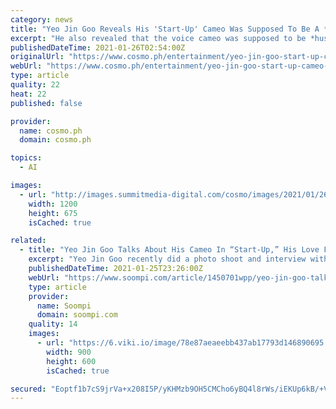 ```yaml
---
category: news
title: "Yeo Jin Goo Reveals His 'Start-Up' Cameo Was Supposed To Be A *Secret*"
excerpt: "He also revealed that the voice cameo was supposed to be *hush hush*! \"The director wanted to keep it a secret at first. A lot of people I know heard it and knew at once that it w"
publishedDateTime: 2021-01-26T02:54:00Z
originalUrl: "https://www.cosmo.ph/entertainment/yeo-jin-goo-start-up-cameo-secret-a2520-20210126"
webUrl: "https://www.cosmo.ph/entertainment/yeo-jin-goo-start-up-cameo-secret-a2520-20210126"
type: article
quality: 22
heat: 22
published: false

provider:
  name: cosmo.ph
  domain: cosmo.ph

topics:
  - AI

images:
  - url: "http://images.summitmedia-digital.com/cosmo/images/2021/01/26/yeo-jin-goo-talks-about-his-cameo-on-start-up-1611629236.jpg"
    width: 1200
    height: 675
    isCached: true

related:
  - title: "Yeo Jin Goo Talks About His Cameo In “Start-Up,” His Love For Writing Poetry, And More"
    excerpt: "Yeo Jin Goo recently did a photo shoot and interview with GQ! The actor is currently gearing up for his next drama, a psychological thriller called “Beyond Evil,” where he and Shin Ha Kyun star as two men who are willing to break all the rules in pursuit of a serial killer."
    publishedDateTime: 2021-01-25T23:26:00Z
    webUrl: "https://www.soompi.com/article/1450701wpp/yeo-jin-goo-talks-about-his-cameo-in-start-up-his-love-for-writing-poetry-and-more"
    type: article
    provider:
      name: Soompi
      domain: soompi.com
    quality: 14
    images:
      - url: "https://6.viki.io/image/78e87aeaeebb437ab17793d146890695.jpeg?s=900x600&e=t"
        width: 900
        height: 600
        isCached: true

secured: "Eoptf1b7cS9jrVa+x208I5P/yKHMzb9OH5CMCho6yBQ4l8rWs/iEKUp6kB/+VMAo32Ei7m+DACilr9tr8e/dVGpjImIWBYKyvTh6awyLvVvTJ0DzRQfico2kKKxqnRHWfmb0LMjJw6Fo0SWgMBbkjzqOpNNuwpS5XTiM2otyYFh5+0N84vx0Io75Mgv2j7hY2Q9LkQP09ORdlSr7c6v+kPs47MzTZpuTk8ZD2mYSO2pPcs3dXO1u4GE5FLsy5iWrjDMoYl6HVhIwjfmAOfjO7hC3NS4R3cqoVk+NrMnmxfMvx9V9ev+2DlizOcVrlpj7MIPJvOXNv3YwoLOY2mjyzWb5PISKfpDRYI7g6/n1/p8=;GUeyDYNAIB7aRf/orK/6Uw=="
---
```


